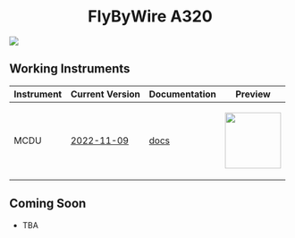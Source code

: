 <p align="center">
  <h1 align="center">FlyByWire A320</h1>
</p>

<img src="https://user-images.githubusercontent.com/75218511/171276472-36f56195-fe58-40a9-85aa-9b3fbf0a1fc2.png">


<br>


## Working Instruments

Instrument | Current Version | Documentation | Preview 
-------------|-----------------|--------------|--------------
MCDU | [2022-11-09](https://github.com/Simstrumentation/Air-Manager/blob/main/Instruments/FBW_A320/MCDU/A32NX%20FlyByWire%20-%20FMS.siff?raw=true)| [docs](https://github.com/Simstrumentation/Air-Manager/tree/main/Instruments/FBW_A320/MCDU) | <p align="center"><img src="https://github.com/Simstrumentation/Air-Manager/blob/main/Instruments/FBW_A320/MCDU/f9c0fec7-11bf-4432-062e-70af30cdb1dd/preview.png" width="100"> </p>



## Coming Soon

- TBA
